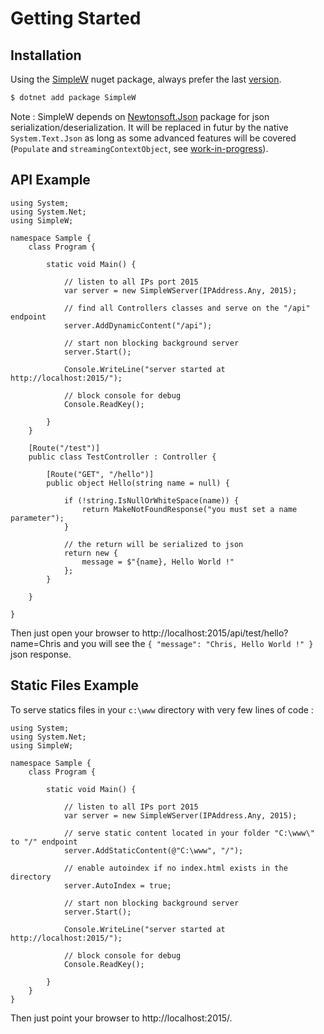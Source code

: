 # Getting Started 

## Installation

Using the [SimpleW](https://www.nuget.org/packages/SimpleW) nuget package, always prefer the last [version](https://github.com/stratdev3/SimpleW/blob/master/release.md).

```cmd
$ dotnet add package SimpleW
```

Note : SimpleW depends on [Newtonsoft.Json](https://www.nuget.org/packages/Newtonsoft.Json) package for json serialization/deserialization.
It will be replaced in futur by the native `System.Text.Json` as long as
some advanced features will be covered (`Populate` and `streamingContextObject`, see [work-in-progress](https://learn.microsoft.com/en-us/dotnet/standard/serialization/system-text-json/migrate-from-newtonsoft?pivots=dotnet-8-0#table-of-differences)).



## API Example


```csharp:line-numbers
using System;
using System.Net;
using SimpleW;

namespace Sample {
    class Program {

        static void Main() {

            // listen to all IPs port 2015
            var server = new SimpleWServer(IPAddress.Any, 2015);

            // find all Controllers classes and serve on the "/api" endpoint
            server.AddDynamicContent("/api");

            // start non blocking background server
            server.Start();

            Console.WriteLine("server started at http://localhost:2015/");

            // block console for debug
            Console.ReadKey();

        }
    }

    [Route("/test")]
    public class TestController : Controller {

        [Route("GET", "/hello")]
        public object Hello(string name = null) {

            if (!string.IsNullOrWhiteSpace(name)) {
                return MakeNotFoundResponse("you must set a name parameter");
            }

            // the return will be serialized to json
            return new {
                message = $"{name}, Hello World !"
            };
        }

    }

}
```

Then just open your browser to http://localhost:2015/api/test/hello?name=Chris and you will see the `{ "message": "Chris, Hello World !" }` json response.


## Static Files Example

To serve statics files in your `c:\www` directory with very few lines of code :

```csharp:line-numbers
using System;
using System.Net;
using SimpleW;

namespace Sample {
    class Program {

        static void Main() {

            // listen to all IPs port 2015
            var server = new SimpleWServer(IPAddress.Any, 2015);

            // serve static content located in your folder "C:\www\" to "/" endpoint
            server.AddStaticContent(@"C:\www", "/");

            // enable autoindex if no index.html exists in the directory
            server.AutoIndex = true;

            // start non blocking background server
            server.Start();

            Console.WriteLine("server started at http://localhost:2015/");

            // block console for debug
            Console.ReadKey();

        }
    }
}
```

Then just point your browser to http://localhost:2015/.

